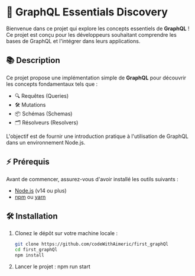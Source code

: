 # 🚀 GraphQL Essentials Discovery

Bienvenue dans ce projet qui explore les concepts essentiels de **GraphQL** ! Ce projet est conçu pour les développeurs souhaitant comprendre les bases de GraphQL et l'intégrer dans leurs applications.

## 📚 Description

Ce projet propose une implémentation simple de **GraphQL** pour découvrir les concepts fondamentaux tels que :
- 🔍 Requêtes (Queries)
- 🛠️ Mutations
- 📦 Schémas (Schemas)
- 🗂 Résolveurs (Resolvers)

L'objectif est de fournir une introduction pratique à l'utilisation de GraphQL dans un environnement Node.js.

## ⚡️ Prérequis

Avant de commencer, assurez-vous d'avoir installé les outils suivants :
- [Node.js](https://nodejs.org/) (v14 ou plus)
- [npm](https://www.npmjs.com/) ou [yarn](https://yarnpkg.com/)

## 🛠 Installation

1. Clonez le dépôt sur votre machine locale :
   ```bash
   git clone https://github.com/codeWithAimeric/first_graphQl
   cd first_graphQl
   npm install
2. Lancer le projet : 
   npm run start